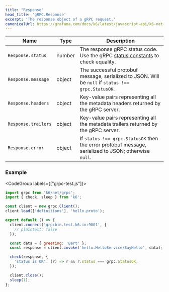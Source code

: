 ```yaml
---
title: "Response"
head_title: 'gRPC.Response'
excerpt: 'The response object of a gRPC request.'
canonicalUrl: https://grafana.com/docs/k6/latest/javascript-api/k6-net-grpc/response/
---
```


| Name | Type | Description |
|------|------|-------------|
| `Response.status` | number | The response gRPC status code. Use the gRPC [status constants](/javascript-api/k6-net-grpc/constants) to check equality. |
| `Response.message` | object | The successful protobuf message, serialized to JSON. Will be `null` if `status !== grpc.StatusOK`. |
| `Response.headers` | object | Key-value pairs representing all the metadata headers returned by the gRPC server. |
| `Response.trailers` | object | Key-value pairs representing all the metadata trailers returned by the gRPC server. |
| `Response.error` | object | If `status !== grpc.StatusOK` then the error protobuf message, serialized to JSON; otherwise `null`. |

### Example

<CodeGroup labels={["grpc-test.js"]}>

```javascript
import grpc from 'k6/net/grpc';
import { check, sleep } from 'k6';

const client = new grpc.Client();
client.load(['definitions'], 'hello.proto');

export default () => {
  client.connect('grpcbin.test.k6.io:9001', {
    // plaintext: false
  });

  const data = { greeting: 'Bert' };
  const response = client.invoke('hello.HelloService/SayHello', data);

  check(response, {
    'status is OK': (r) => r && r.status === grpc.StatusOK,
  });

  client.close();
  sleep(1);
};
```

</CodeGroup>
